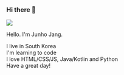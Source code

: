 ### Hi there 👋

![](https://gh-hits.nomadcoders.workers.dev/view?username=Junhojang13)

Hello. I'm Junho Jang.

I live in South Korea  
I'm learning to code  
I love HTML/CSS/JS, Java/Kotlin and Python  
Have a great day!
